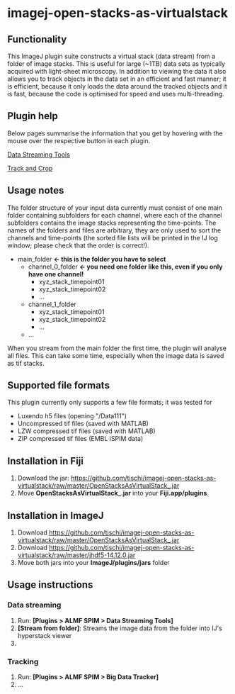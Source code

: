 # imagej-open-stacks-as-virtualstack

## Functionality

This ImageJ plugin suite constructs a virtual stack (data stream) from a folder of image stacks. This is useful for large (~1TB) data sets as typically acquired with light-sheet microscopy. In addition to viewing the data it also allows you to track objects in the data set in an efficient and fast manner; it is efficient, because it only loads the data around the tracked objects and it is fast, because the code is optimised for speed and uses multi-threading. 

## Plugin help

Below pages summarise the information that you get by hovering with the mouse over the respective button in each plugin.

[Data Streaming Tools](http://htmlpreview.github.com/?https://github.com/tischi/imagej-open-stacks-as-virtualstack/blob/master/open_stacks_as_virtual_stack_maven/src/main/resources/DataStreamingHelp.html)

[Track and Crop](http://htmlpreview.github.com/?https://github.com/tischi/imagej-open-stacks-as-virtualstack/blob/master/open_stacks_as_virtual_stack_maven/src/main/resources/TrackAndCropHelp.html)

## Usage notes

The folder structure of your input data currently must consist of one main folder containing subfolders for each channel, where each of the channel subfolders contains the image stacks representing the time-points. The names of the folders and files are arbitrary, they are only used to sort the channels and time-points (the sorted file lists will be printed in the IJ log window; please check that the order is correct!).

- main_folder **<- this is the folder you have to select**
  - channel_0_folder **<- you need one folder like this, even if you only have one channel!**
    - xyz_stack_timepoint01
    - xyz_stack_timepoint02
    - ... 
  - channel_1_folder
    - xyz_stack_timepoint01
    - xyz_stack_timepoint02
    - ... 
  - ...

When you stream from the main folder the first time, the plugin will analyse all files. This can take some time, especially when the image data is saved as tif stacks.

## Supported file formats

This plugin currently only supports a few file formats; it was tested for

- Luxendo h5 files (opening "/Data111")
- Uncompressed tif files (saved with MATLAB)
- LZW compressed tif files (saved with MATLAB)
- ZIP compressed tif files (EMBL iSPIM data)

## Installation in Fiji

1. Download the jar: https://github.com/tischi/imagej-open-stacks-as-virtualstack/raw/master/OpenStacksAsVirtualStack_.jar
2. Move **OpenStacksAsVirtualStack\_.jar** into your **Fiji.app/plugins**.

## Installation in ImageJ

1. Download https://github.com/tischi/imagej-open-stacks-as-virtualstack/raw/master/OpenStacksAsVirtualStack_.jar
2. Download https://github.com/tischi/imagej-open-stacks-as-virtualstack/raw/master/jhdf5-14.12.0.jar
3. Move both jars into your **ImageJ/plugins/jars** folder

## Usage instructions

### Data streaming

1. Run: **[Plugins > ALMF SPIM > Data Streaming Tools]**
2. **[Stream from folder]**: Streams the image data from the folder into IJ's hyperstack viewer  
3. [Crop as new stream]: ...

### Tracking

1. Run: **[Plugins > ALMF SPIM > Big Data Tracker]**
2. ... 
